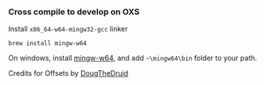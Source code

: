 ### Cross compile to develop on OXS

Install `x86_64-w64-mingw32-gcc` linker

```
brew install mingw-w64
```

On windows, install [mingw-w64](https://www.mingw-w64.org/downloads/), and add `~\mingw64\bin` folder to your path.

Credits for Offsets by [DougTheDruid](https://github.com/DougTheDruid)

